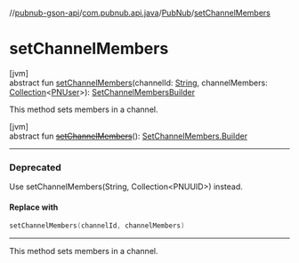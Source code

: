 //[pubnub-gson-api](../../../index.md)/[com.pubnub.api.java](../index.md)/[PubNub](index.md)/[setChannelMembers](set-channel-members.md)

# setChannelMembers

[jvm]\
abstract fun [setChannelMembers](set-channel-members.md)(channelId: [String](https://kotlinlang.org/api/latest/jvm/stdlib/kotlin-stdlib/kotlin/-string/index.html), channelMembers: [Collection](https://kotlinlang.org/api/latest/jvm/stdlib/kotlin-stdlib/kotlin.collections/-collection/index.html)&lt;[PNUser](../../com.pubnub.api.java.models.consumer.objects_api.member/-p-n-user/index.md)&gt;): [SetChannelMembersBuilder](../../com.pubnub.api.java.endpoints.objects_api.members/-set-channel-members-builder/index.md)

This method sets members in a channel.

[jvm]\
abstract fun [~~setChannelMembers~~](set-channel-members.md)(): [SetChannelMembers.Builder](../../com.pubnub.api.java.endpoints.objects_api.members/-set-channel-members/-builder/index.md)

---

### Deprecated

Use setChannelMembers(String, Collection&lt;PNUUID&gt;) instead.

#### Replace with

```kotlin
setChannelMembers(channelId, channelMembers)
```
---

This method sets members in a channel.
